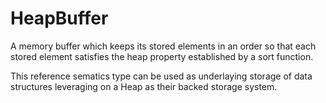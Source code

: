 # HeapBuffer

A memory buffer which keeps its stored elements in an order so that each stored element satisfies the heap property established by a sort function.

This reference sematics type can be used as underlaying storage of data structures leveraging on a Heap as their backed storage system.
